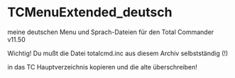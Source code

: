 # TCMenuExtended_deutsch
meine deutschen Menu und Sprach-Dateien für den Total Commander v11.50

Wichtig!
Du mußt die Datei totalcmd.inc aus diesem Archiv selbstständig (!)

in das TC Hauptverzeichnis kopieren und die alte überschreiben! 
